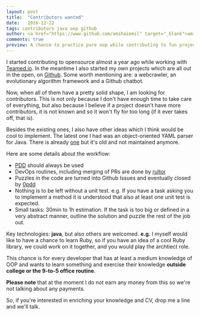 ```yaml
---
layout: post
title:  "Contributors wanted"
date:   2016-12-22
tags: contributors java oop github
author: <a href="https://www.github.com/amihaiemil" target="_blank">amihaiemil</a>
comments: true
preview: A chance to practice pure oop while contributing to fun projects!
---
```


I started contributing to opensource almost a year ago while working with [Teamed.io](http://www.teamed.io/).
In the meantime I also started my own projects which are all out in the open, on [Github](https://www.github.com/amihaiemil).
Some worth mentioning are: a webcrawler, an evolutionary algorithm framework and a Github chatbot.

Now, when all of them have a pretty solid shape, I am looking for contributors.
This is not only because I don't have enough time to take care of everything, but also
because I believe if a project doesn't have more contributors, it is not known and so
it won't fly for too long (if it ever takes off, that is).

Besides the existing ones, I also have other ideas which I think would be cool to
implement. The latest one I had was an object-oriented YAML parser for Java.
There is already [one](http://jyaml.sourceforge.net/) but it's old and not maintained anymore.

Here are some details about the workflow:

* [PDD](http://www.yegor256.com/2009/03/04/pdd.html) should always be used
* DevOps routines, including merging of PRs are done by [rultor](rultor.com)
* Puzzles in the code are turned into Github Issues and eventually closed by [0pdd](http://www.0pdd.com/)
* Nothing is to be left without a unit test. e.g. If you have a task asking you to implement a method it is
understood that also at least one unit test is expected.
* Small tasks: 30min to 1h estimation. If the task is too big or defined in a very abstract manner, outline the
solution and puzzle the rest of the job out.

Key technologies: **java**, but also others are welcomed. **e.g.** I myself would like to have a chance
to learn Ruby, so if you have an idea of a cool Ruby library, we could work on it together, and you would
play the archtiect role.

This chance is for every developer that has at least a medium knowledge of OOP and wants to learn something
and exercise their knowledge **outside college or the 9-to-5 office routine**.

**Please note** that at the moment I do not earn any money from this so we're not
talking about any payments.

So, if you're interested in enriching your knowledge and CV, drop me a line and we'll talk.
